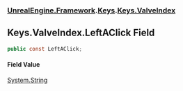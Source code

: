 ### [UnrealEngine.Framework](./UnrealEngine-Framework.md 'UnrealEngine.Framework').[Keys](./UnrealEngine-Framework-Keys.md 'UnrealEngine.Framework.Keys').[Keys.ValveIndex](./UnrealEngine-Framework-Keys-ValveIndex.md 'UnrealEngine.Framework.Keys.ValveIndex')
## Keys.ValveIndex.LeftAClick Field
  
```csharp
public const LeftAClick;
```
#### Field Value
[System.String](https://docs.microsoft.com/en-us/dotnet/api/System.String 'System.String')  
